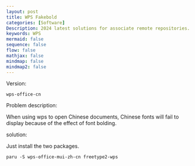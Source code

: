 ```yaml
---
layout: post
title: WPS Fakebold
categories: [Software]
Description: 2024 latest solutions for associate remote repositories.
keywords: WPS
mermaid: false
sequence: false
flow: false
mathjax: false
mindmap: false
mindmap2: false
---
```


Version:

`wps-office-cn`

Problem description: 

When using wps to open Chinese documents, Chinese fonts will fail to display because of the effect of font bolding.

solution:

Just install the two packages.

`paru -S wps-office-mui-zh-cn freetype2-wps`
